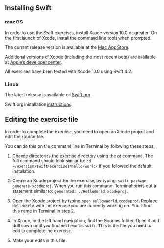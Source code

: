 ## Installing Swift

### macOS

In order to use the Swift exercises, install Xcode version 10.0 or greater. On the first launch of Xcode, install the command line tools when prompted.

The current release version is available at the [Mac App Store](https://itunes.apple.com/us/app/xcode/id497799835?mt=12). 

Additional versions of Xcode (including the most recent beta) are available at [Apple's developer center](https://developer.apple.com/xcode/downloads/).

All exercises have been tested with Xcode 10.0 using Swift 4.2.

### Linux

The latest release is available on [Swift.org](https://swift.org/download/#releases).

Swift.org installation [instructions](https://swift.org/getting-started/#installing-swift).

## Editing the exercise file

In order to complete the exercise, you need to open an Xcode project and edit the source file. 

You can do this on the command line in Terminal by following these steps:

1. Change directories the exercise directory using the `cd` command. The full command should look similar to: `cd ~/exercism/swift/exercises/hello-world/` if you followed the default installation.

2. Create an Xcode project for the exercise, by typing: `swift package generate-xcodeproj`. When you run this command, Terminal prints out a statement similar to: `generated: ./HelloWorld.xcodeproj`.

3. Open the Xcode project by typing `open HellowWorld.xcodeproj`. Replace `HelloWorld` with the exercise you are currently working on. You'll find this name in Terminal in step 2.

4. In Xcode, in the left hand navigation, find the Sources folder. Open it and drill down until you find `HelloWorld.swift`. This is the file you need to edit to complete the exercise.

5. Make your edits in this file.
